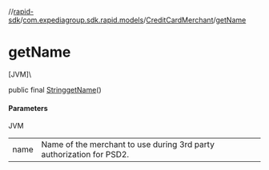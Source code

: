 //[rapid-sdk](../../../index.md)/[com.expediagroup.sdk.rapid.models](../index.md)/[CreditCardMerchant](index.md)/[getName](get-name.md)

# getName

[JVM]\

public final [String](https://docs.oracle.com/javase/8/docs/api/java/lang/String.html)[getName](get-name.md)()

#### Parameters

JVM

| | |
|---|---|
| name | Name of the merchant to use during 3rd party authorization for PSD2. |
